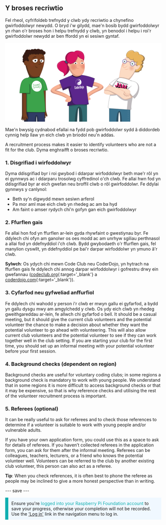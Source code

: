## Y broses recriwtio

Fel rheol, cyfrifoldeb trefnydd y clwb ydy recriwtio a chynefino gwirfoddolwyr newydd. O bryd i'w gilydd, mae'n bosib bydd gwirfoddolwyr yn rhan o'r broses hon i helpu trefnydd y clwb, yn benodol i helpu i roi'r gwirfoddolwr newydd ar ben ffordd yn ei sesiwn gyntaf.

![Tri gwirfoddolwr yn sefyll.](images/2-RPF-Volunteers.png)

Mae'n bwysig cydnabod efallai na fydd pob gwirfoddolwr sydd â diddordeb cynnig help llaw yn eich clwb yn briodol neu'n addas.

A recruitment process makes it easier to identify volunteers who are not a fit for the club. Dyma enghraifft o broses recriwtio.

### 1. Disgrifiad i wirfoddolwyr


Dyma ddisgrifiad byr i roi gwybod i ddarpar wirfoddolwyr beth mae'r rôl yn ei gynnwys ac i ddarparu trosolwg cyffredinol o'ch clwb. Fe allai hwn fod yn ddisgrifiad byr ar eich gwefan neu broffil clwb o rôl gwirfoddolwr. Fe ddylai gynnwys y canlynol:

* Beth sy'n digwydd mewn sesiwn arferol
* Pa mor aml mae eich clwb yn rhedeg ac am ba hyd
* Am faint o amser rydych chi'n gofyn gan eich gwirfoddolwyr

### 2. Ffurflen gais

Fe allai hon fod yn ffurflen ar-lein gyda rhywfaint o gwestiynau byr. Fe ddylech chi ofyn am ganolwr os oes modd ac am unrhyw sgiliau perthnasol a allai fod yn ddefnyddiol i'ch clwb. Bydd gwybodaeth o'r ffurflen gais, fel manylion cyswllt, yn ddefnyddiol pe bai'r darpar wirfoddolwr yn ymuno â'r clwb.

**Sylwch**: Os ydych chi mewn Code Club neu CoderDojo, yn hytrach na ffurflen gais fe ddylech chi annog darpar wirfoddolwyr i gofrestru drwy ein gwefannau ([codeclub.org](https://codeclub.org){:target='_blank'} a [coderdojo.com](https://coderdojo.com){:target='_blank'}).

### 3. Cyfarfod neu gyfweliad anffurfiol

Fe ddylech chi wahodd y person i'r clwb er mwyn gallu ei gyfarfod, a bydd yn gallu dysgu mwy am amgylchedd y clwb. Os ydy eich clwb yn rhedeg gweithgareddau ar-lein, fe allwch chi gyfarfod o bell. It should be a casual meeting, but it should give the current club volunteers and the potential volunteer the chance to make a decision about whether they want the potential volunteer to go ahead with volunteering. This will also allow current club volunteers and the potential volunteer to see if they can work together well in the club setting. If you are starting your club for the first time, you should set up an informal meeting with your potential volunteer before your first session.

### 4. Background checks (dependent on region)

Background checks are useful for voluntary coding clubs; in some regions a background check is mandatory to work with young people. We understand that in some regions it is more difficult to access background checks or that it may be expensive, so that is why reference checks and utilising the rest of the volunteer recruitment process is important.

### 5. Referees (optional)

It can be really useful to ask for referees and to check those references to determine if a volunteer is suitable to work with young people and/or vulnerable adults.

If you have your own application form, you could use this as a space to ask for details of referees. If you haven’t collected referees in the application form, you can ask for them after the informal meeting. Referees can be colleagues, teachers, lecturers, or a friend who knows the potential volunteer well. Volunteers can be referred to the club by another existing club volunteer, this person can also act as a referee.

**Tip**: When you check references, it is often best to phone the referee as people may be inclined to give a more honest perspective than in writing.

--- save ---

<p style="border-left: solid; border-width:10px; border-color: #0faeb0; background-color: aliceblue; padding: 10px;">
Ensure you're <span style="color: #0faeb0">logged into your Raspberry Pi Foundation account</span> to save your progress, otherwise your completion will not be recorded. Use the <a href="https://my.raspberrypi.org/login">'Log in'</a> link in the navigation menu to log in.
</p>